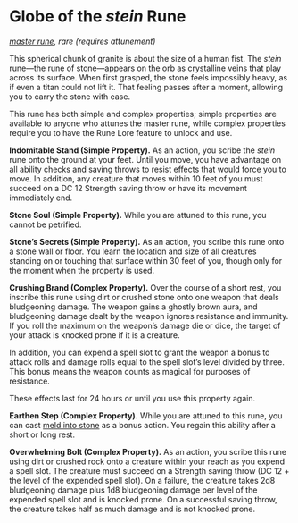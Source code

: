 # Globe of the *stein* Rune
*[master rune](/Magic/Runes.md), rare (requires attunement)*

This spherical chunk of granite is about the size of a human fist. The *stein* rune—the rune of stone—appears on the orb as crystalline veins that play across its surface. When first grasped, the stone feels impossibly heavy, as if even a titan could not lift it. That feeling passes after a moment, allowing you to carry the stone with ease.

This rune has both simple and complex properties; simple properties are available to anyone who attunes the master rune, while complex properties require you to have the Rune Lore feature to unlock and use.

**Indomitable Stand (Simple Property).** As an action, you scribe the *stein* rune onto the ground at your feet. Until you move, you have advantage on all ability checks and saving throws to resist effects that would force you to move. In addition, any creature that moves within 10 feet of you must succeed on a DC 12 Strength saving throw or have its movement immediately end.

**Stone Soul (Simple Property).** While you are attuned to this rune, you cannot be petrified.

**Stone’s Secrets (Simple Property).** As an action, you scribe this rune onto a stone wall or floor. You learn the location and size of all creatures standing on or touching that surface within 30 feet of you, though only for the moment when the property is used.

**Crushing Brand (Complex Property).** Over the course of a short rest, you inscribe this rune using dirt or crushed stone onto one weapon that deals bludgeoning damage. The weapon gains a ghostly brown aura, and bludgeoning damage dealt by the weapon ignores resistance and immunity. If you roll the maximum on the weapon’s damage die or dice, the target of your attack is knocked prone if it is a creature.

In addition, you can expend a spell slot to grant the weapon a bonus to attack rolls and damage rolls equal to the spell slot’s level divided by three. This bonus means the weapon counts as magical for purposes of resistance.

These effects last for 24 hours or until you use this property again.

**Earthen Step (Complex Property).** While you are attuned to this rune, you can cast [meld into stone](/Magic/Spells/meld-into-stone.md) as a bonus action. You regain this ability after a short or long rest.

**Overwhelming Bolt (Complex Property).** As an action, you scribe this rune using dirt or crushed rock onto a creature within your reach as you expend a spell slot. The creature must succeed on a Strength saving throw (DC 12 + the level of the expended spell slot). On a failure, the creature takes 2d8 bludgeoning damage plus 1d8 bludgeoning damage per level of the expended spell slot and is knocked prone. On a successful saving throw, the creature takes half as much damage and is not knocked prone.
